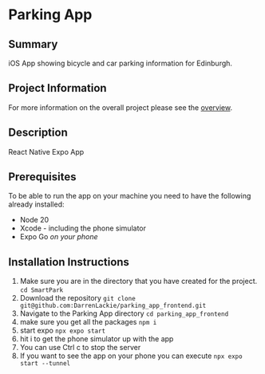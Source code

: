# Parking App

## Summary
iOS App showing bicycle and car parking information for Edinburgh.

## Project Information
For more information on the overall project please see the [overview](https://github.com/darrenlackie/SmartPark).

## Description
React Native Expo App

## Prerequisites
To be able to run the app on your machine you need to have the following already installed:
- Node 20
- Xcode - including the phone simulator
- Expo Go *on your phone*


## Installation Instructions
1.  Make sure you are in the directory that you have created for the project. 
    `cd SmartPark`
2. Download the repository
    `git clone git@github.com:DarrenLackie/parking_app_frontend.git`
3. Navigate to the Parking App directory
    `cd parking_app_frontend`
4. make sure you get all the packages
    `npm i`
5. start expo
    `npx expo start`
6. hit i to get the phone simulator up with the app
7. You can use Ctrl c to stop the server
8. If you want to see the app on your phone you can execute `npx expo start --tunnel`



